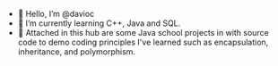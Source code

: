 - 👋 Hello, I’m @davioc
- 🌱 I’m currently learning C++, Java and SQL.
- 📎 Attached in this hub are some Java school projects in with source code to demo coding principles I've learned such as encapsulation, inheritance, and polymorphism.
